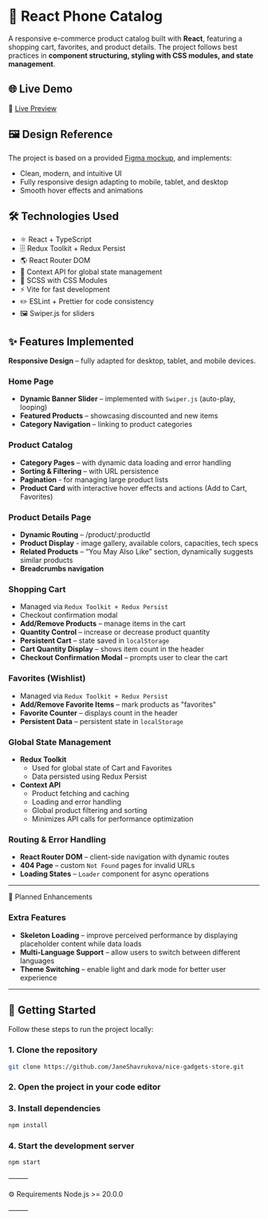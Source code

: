 # 📱 React Phone Catalog

A responsive e-commerce product catalog built with **React**, featuring a shopping cart, favorites, and product details.
The project follows best practices in **component structuring, styling with CSS modules, and state management**.

## 🌐 Live Demo

🔗 [Live Preview](https://janeshavrukova.github.io/e-commerce-catalog/)

## 🖼 Design Reference
The project is based on a provided [Figma mockup](https://www.figma.com/design/BUusqCIMAWALqfBahnyIiH/Phone-catalog-(V2)-Original-Dark?node-id=0-1&p=f&t=WH42Gsonre3DE8me-0), and implements:
- Clean, modern, and intuitive UI
- Fully responsive design adapting to mobile, tablet, and desktop
- Smooth hover effects and animations

## 🛠 Technologies Used

- ⚛️ React + TypeScript
- 🗄️ Redux Toolkit + Redux Persist
- 🌎 React Router DOM
- 🛒 Context API for global state management
- 🎨 SCSS with CSS Modules
- ⚡ Vite for fast development
- ✏️ ESLint + Prettier for code consistency
- 🖼️ Swiper.js for sliders


## ✨ Features Implemented

**Responsive Design** – fully adapted for desktop, tablet, and mobile devices.

### **Home Page**
- **Dynamic Banner Slider** – implemented with `Swiper.js` (auto-play, looping)
- **Featured Products** – showcasing discounted and new items
- **Category Navigation** – linking to product categories

### **Product Catalog**
- **Category Pages** – with dynamic data loading and error handling
- **Sorting & Filtering** – with URL persistence
- **Pagination** - for managing large product lists
- **Product Card** with interactive hover effects and actions (Add to Cart, Favorites)

### **Product Details Page**
- **Dynamic Routing** – /product/:productId
- **Product Display** - image gallery, available colors, capacities, tech specs
- **Related Products** – “You May Also Like” section, dynamically suggests similar products
- **Breadcrumbs navigation**

### **Shopping Cart**
- Managed via `Redux Toolkit + Redux Persist`
- Checkout confirmation modal
- **Add/Remove Products** – manage items in the cart
- **Quantity Control** – increase or decrease product quantity
- **Persistent Cart** – state saved in `localStorage`
- **Cart Quantity Display** – shows item count in the header
- **Checkout Confirmation Modal** – prompts user to clear the cart

### **Favorites (Wishlist)**
- Managed via `Redux Toolkit + Redux Persist`
- **Add/Remove Favorite Items** – mark products as "favorites"
- **Favorite Counter** – displays count in the header
- **Persistent Data** – persistent state in `localStorage`

### **Global State Management**
- **Redux Toolkit**
  - Used for global state of Cart and Favorites
  - Data persisted using Redux Persist
- **Context API**
  - Product fetching and caching
  - Loading and error handling
  - Global product filtering and sorting
  - Minimizes API calls for performance optimization

### **Routing & Error Handling**
- **React Router DOM** – client-side navigation with dynamic routes
- **404 Page** – custom `Not Found` pages for invalid URLs
- **Loading States** – `Loader` component for async operations

---

🚧 Planned Enhancements
### **Extra Features**
- **Skeleton Loading** – improve perceived performance by displaying placeholder content while data loads
- **Multi-Language Support** – allow users to switch between different languages
- **Theme Switching** – enable light and dark mode for better user experience

---

## 🚀 Getting Started

Follow these steps to run the project locally:

### 1. Clone the repository
```bash
git clone https://github.com/JaneShavrukova/nice-gadgets-store.git
```

### 2. Open the project in your code editor

### 3. Install dependencies
```bash
npm install
```

### 4. Start the development server
```bash
npm start
```

⸻

⚙️ Requirements
Node.js >= 20.0.0

⸻

